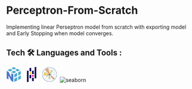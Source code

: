 # Perceptron-From-Scratch
Implementing linear Perseptron model from scratch with exporting model and Early Stopping when model converges.

## Tech :hammer_and_wrench: Languages and Tools :

<div>
  <img src="https://github.com/devicons/devicon/blob/master/icons/numpy/numpy-original.svg" title="Numpy" alt="Numpy" width="40" height="40"/>&nbsp;
  <img src="https://github.com/devicons/devicon/blob/master/icons/pandas/pandas-original.svg"  title="Pandas" alt="Pandas" width="40" height="40"/>&nbsp;
  <img src="https://github.com/devicons/devicon/blob/master/icons/matplotlib/matplotlib-original.svg"  title="MatPlotLib" alt="MatPlotLib" width="40" height="40"/>&nbsp;
  <img src="https://www.google.com/url?sa=i&url=https%3A%2F%2Fworldvectorlogo.com%2Flogo%2Fseaborn-1&psig=AOvVaw07-C6xaImHect_06NOm4b-&ust=1731619633069000&source=images&cd=vfe&opi=89978449&ved=0CBQQjRxqFwoTCIC76f2f2okDFQAAAAAdAAAAABAE"  title="seaborn" alt="seaborn" width="40" height="40"/>&nbsp;
</div>

